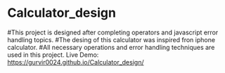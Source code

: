 # Calculator_design
#This project is designed after completing operators and javascript error handling topics. 
#The desing of this calculator was inspired fron iphone calculator. 
#All necessary operations and error handling techniques are used in this project.
Live Demo: https://gurvir0024.github.io/Calculator_design/
